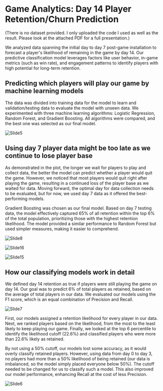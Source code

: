 # Game Analytics: Day 14 Player Retention/Churn Prediction

(There is no dataset provided. I only uploaded the code I used as well as the result. Please look at the attached PDF for a full presentation.)

We analyzed data spanning the initial day to day 7 post-game installation to forecast a player's likelihood of remaining in the game by day 14. Our predictive classification model leverages factors like user behavior, in-game metrics (such as win rate), and engagement patterns to identify players with high potential for long-term retention.

## Predicting which players will play our game by machine learning models

The data was divided into training data for the model to learn and validation/testing data to evaluate the model with unseen data. We experimented with three machine learning algorithms: Logistic Regression, Random Forest, and Gradient Boosting. All algorithms were compared, and the best one was selected as our final model.

 ![Slide5](https://github.com/kk-chaiyapuk/Game_Analytics_D14_Retention_Prediction/assets/82194433/a25436d8-9fc4-4a8d-a560-b458f004e294)

## Using day 7 player data might be too late as we continue to lose player base

As demonstrated in the plot, the longer we wait for players to play and collect data, the better the model can predict whether a player would quit the game. However, we noticed that most players would quit right after playing the game, resulting in a continued loss of the player base as we waited for data. Moving forward, the optimal day for data collection needs to be evaluated, but for now, we used day 7 data as it offered the best-performing models.

Gradient Boosting was chosen as our final model. Based on day 7 testing data, the model effectively captured 65% of all retention within the top 6% of the total population, prioritizing those with the highest retention likelihood. The model provided a similar performance to Random Forest but used simpler measures, making it easier to comprehend.

 ![Slide8](https://github.com/kk-chaiyapuk/Game_Analytics_D14_Retention_Prediction/assets/82194433/1c2ee504-3c81-4809-9bac-f75d073dddd2)

 ![Slide16](https://github.com/kk-chaiyapuk/Game_Analytics_D14_Retention_Prediction/assets/82194433/2cd15a08-b35f-4122-9b69-79152d00069a)

 ![Slide15](https://github.com/kk-chaiyapuk/Game_Analytics_D14_Retention_Prediction/assets/82194433/8e31be22-9fa3-4955-b876-4cb9f70a31d9)

## How our classifying models work in detail

We defined day 14 retention as true if players were still playing the game on day 14. Our goal was to predict 6% of total players as retained, based on the average of total players in our data. We evaluated our models using the F1 score, which is an equal combination of Precision and Recall.

 ![Slide7](https://github.com/kk-chaiyapuk/Game_Analytics_D14_Retention_Prediction/assets/82194433/0b965a2d-3749-4745-b57f-29a85c8aa7d7)

First, our models assigned a retention likelihood for every player in our data. Next, we ranked players based on the likelihood, from the most to the least likely to keep playing our game. Finally, we looked at the top 6 percentile to identify the likelihood cutoff (22.6%) and classified players who were more than 22.6% likely as retained.

By not using a 50% cutoff, our models lost some accuracy, as it would overly classify retained players. However, using data from day 0 to day 3, no players had more than a 50% likelihood of being retained (our data is imbalanced, so the model simply placed everyone below 50%). The cutoff needed to be changed for us to classify such a model. This also improved our model performance, enhancing Recall at the cost of less Precision.

 ![Slide6](https://github.com/kk-chaiyapuk/Game_Analytics_D14_Retention_Prediction/assets/82194433/db34c730-7458-4db8-9996-5906a31d544f)





